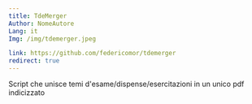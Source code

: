 ```yaml
---
title: TdeMerger
Author: NomeAutore
Lang: it
Img: /img/tdemerger.jpeg

link: https://github.com/federicomor/tdemerger
redirect: true
---
```

Script che unisce temi d'esame/dispense/esercitazioni in un unico pdf indicizzato
